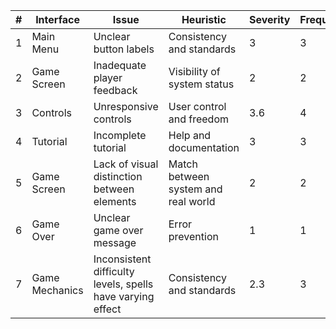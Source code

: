 | #  | Interface     | Issue                                   | Heuristic                           | Severity | Frequency | Impact | Persistence |
|----|---------------|-----------------------------------------|-------------------------------------|----------|-----------|--------|-------------|
| 1  | Main Menu     | Unclear button labels                   | Consistency and standards           | 3        | 3         | 3      | 3           |
| 2  | Game Screen   | Inadequate player feedback              | Visibility of system status         | 2        | 2         | 2      | 2           |
| 3  | Controls      | Unresponsive controls                   | User control and freedom            | 3.6        | 4         | 3      | 4           |
| 4  | Tutorial      | Incomplete tutorial                     | Help and documentation              | 3        | 3         | 3      | 3           |
| 5  | Game Screen   | Lack of visual distinction between elements | Match between system and real world | 2        | 2         | 2      | 2           |
| 6  | Game Over     | Unclear game over message               | Error prevention                    | 1        | 1         | 1      | 1           |
| 7 | Game Mechanics | Inconsistent difficulty levels, spells have varying effect         | Consistency and standards           | 2.3        | 3         | 2      | 2           |
